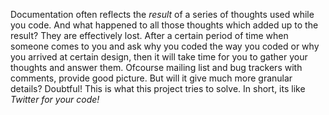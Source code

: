 Documentation often reflects the *result* of a series of thoughts used while
you code. And what happened to all those thoughts which added up to the result?
They are effectively lost. After a certain period of time when someone comes to
you and ask why you coded the way you coded or why you arrived at certain design,
then it will take time for you to gather your thoughts and answer them. Ofcourse
mailing list and bug trackers with comments, provide good picture. But will it
give much more granular details? Doubtful! This is what this project tries to solve.
In short, its like *Twitter for your code!*
